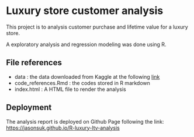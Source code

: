 
# Luxury store customer analysis

This project is to analysis customer purchase and lifetime value for a luxury store. 

A exploratory analysis and regression modeling was done using R.

## File references
- data : the data downloaded from Kaggle at the following [link](https://www.kaggle.com/mkechinov/ecommerce-purchase-history-from-jewelry-store)
- code_references.Rmd : the codes stored in R markdown
- index.html : A HTML file to render the analysis 

## Deployment

The analysis report is deployed on Github Page following the link: https://jasonsuk.github.io/R-luxury-ltv-analysis